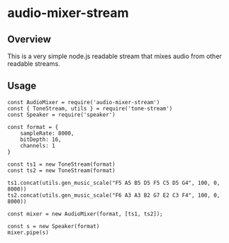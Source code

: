 # audio-mixer-stream

## Overview

This is a very simple node.js readable stream that mixes audio from other readable streams.


## Usage
```
const AudioMixer = require('audio-mixer-stream')
const { ToneStream, utils } = require('tone-stream')
const Speaker = require('speaker')

const format = {
	sampleRate: 8000, 
	bitDepth: 16,
	channels: 1
}

const ts1 = new ToneStream(format)
const ts2 = new ToneStream(format)

ts1.concat(utils.gen_music_scale("F5 A5 B5 D5 F5 C5 D5 G4", 100, 0, 8000))
ts2.concat(utils.gen_music_scale("F6 A3 A3 B2 G7 E2 C3 F4", 100, 0, 8000))

const mixer = new AudioMixer(format, [ts1, ts2]);

const s = new Speaker(format)
mixer.pipe(s)
```


